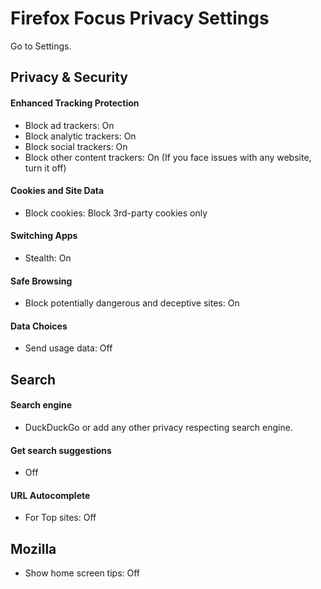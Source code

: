 # Firefox Focus Privacy Settings

Go to Settings.



## Privacy & Security

#### Enhanced Tracking Protection
- Block ad trackers: On
- Block analytic trackers: On
- Block social trackers: On
- Block other content trackers: On (If you face issues with any website, turn it off)

#### Cookies and Site Data
- Block cookies: Block 3rd-party cookies only

#### Switching Apps
- Stealth: On

#### Safe Browsing
- Block potentially dangerous and deceptive sites: On

#### Data Choices
- Send usage data: Off



## Search

#### Search engine
- DuckDuckGo or add any other privacy respecting search engine.

#### Get search suggestions
- Off

#### URL Autocomplete
- For Top sites: Off



## Mozilla
- Show home screen tips: Off
